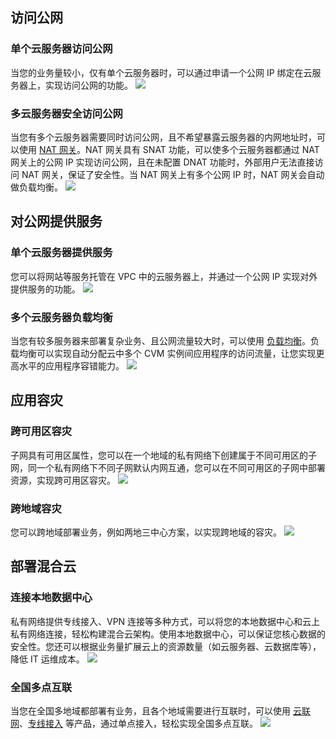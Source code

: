 ## 访问公网
### 单个云服务器访问公网
当您的业务量较小，仅有单个云服务器时，可以通过申请一个公网 IP 绑定在云服务器上，实现访问公网的功能。
![](https://main.qcloudimg.com/raw/fb98506f00fb522bd6d120e6ccf9b957.png)

### 多云服务器安全访问公网
当您有多个云服务器需要同时访问公网，且不希望暴露云服务器的内网地址时，可以使用 [NAT 网关](https://cloud.tencent.com/document/product/552)。NAT 网关具有 SNAT 功能，可以使多个云服务器都通过 NAT 网关上的公网 IP 实现访问公网，且在未配置 DNAT 功能时，外部用户无法直接访问 NAT 网关，保证了安全性。当 NAT 网关上有多个公网 IP 时，NAT 网关会自动做负载均衡。
![](https://main.qcloudimg.com/raw/9abb0e48ea6c36b07d53b6a02e703918.png)

## 对公网提供服务
### 单个云服务器提供服务
您可以将网站等服务托管在 VPC 中的云服务器上，并通过一个公网 IP 实现对外提供服务的功能。 
![](https://main.qcloudimg.com/raw/fb98506f00fb522bd6d120e6ccf9b957.png)

### 多个云服务器负载均衡
当您有较多服务器来部署复杂业务、且公网流量较大时，可以使用 [负载均衡](https://cloud.tencent.com/document/product/214)。负载均衡可以实现自动分配云中多个 CVM 实例间应用程序的访问流量，让您实现更高水平的应用程序容错能力。
![](https://main.qcloudimg.com/raw/1acf28ecd51df472da98e5ad6c270e8f.png)

## 应用容灾
### 跨可用区容灾
子网具有可用区属性，您可以在一个地域的私有网络下创建属于不同可用区的子网，同一个私有网络下不同子网默认内网互通，您可以在不同可用区的子网中部署资源，实现跨可用区容灾。
![](https://main.qcloudimg.com/raw/b12f674709f77926154f8ccee6c636e8.png)

### 跨地域容灾
您可以跨地域部署业务，例如两地三中心方案，以实现跨地域的容灾。
![](https://main.qcloudimg.com/raw/690af219dc4f4f3cfe6cef54259789ac.png)

## 部署混合云
### 连接本地数据中心
私有网络提供专线接入、VPN 连接等多种方式，可以将您的本地数据中心和云上私有网络连接，轻松构建混合云架构。使用本地数据中心，可以保证您核心数据的安全性。您还可以根据业务量扩展云上的资源数量（如云服务器、云数据库等），降低 IT 运维成本。
![](https://main.qcloudimg.com/raw/013d4f4b17c0996f70f2f73a99ba687c.png)

### 全国多点互联
当您在全国多地域都部署有业务，且各个地域需要进行互联时，可以使用 [云联网](https://cloud.tencent.com/document/product/877)、[专线接入](https://cloud.tencent.com/document/product/216) 等产品，通过单点接入，轻松实现全国多点互联。
![](https://main.qcloudimg.com/raw/0f40ad294f674a9befb85aaa73bf5720.png)


